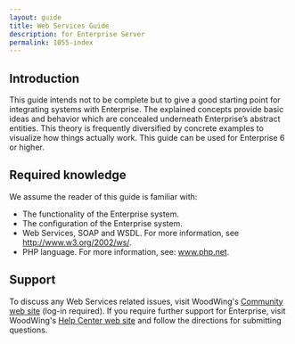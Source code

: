 ```yaml
---
layout: guide
title: Web Services Guide
description: for Enterprise Server
permalink: 1055-index
---
```

## Introduction
This guide intends not to be complete but to give a good starting point for integrating systems with Enterprise. 
The explained concepts provide basic ideas and behavior which are concealed underneath Enterprise’s abstract entities. 
This theory is frequently diversified by concrete examples to visualize how things actually work.
This guide can be used for Enterprise 6 or higher. 

## Required knowledge
We assume the reader of this guide is familiar with:
* The functionality of the Enterprise system. 
* The configuration of the Enterprise system.
* Web Services, SOAP and WSDL. For more information, see http://www.w3.org/2002/ws/.
* PHP language. For more information, see: www.php.net.

## Support
To discuss any Web Services related issues, visit WoodWing's [Community web site](https://helpcenter.woodwing.com/hc/en-us/community/topics) (log-in required). 
If you require further support for Enterprise, visit WoodWing's [Help Center web site](https://helpcenter.woodwing.com/hc/en-us) and follow the directions for submitting questions.
